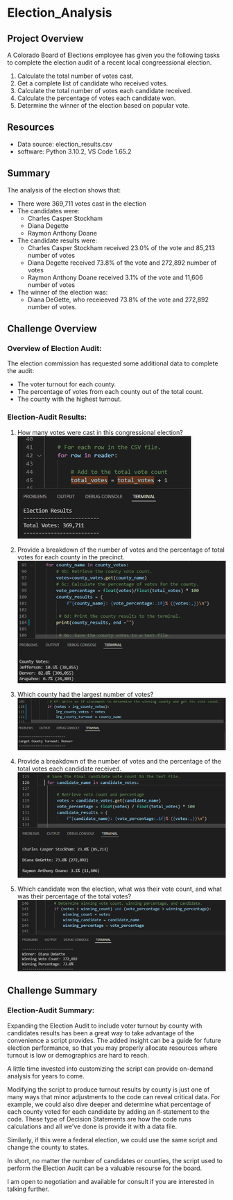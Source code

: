 # Election_Analysis

## Project Overview
A Colorado Board of Elections employee has given you the following tasks to complete the election audit of a recent local congreessional election.

1. Calculate the total number of votes cast.
2. Get a complete list of candidate who received votes.
3. Calculate the total number of votes each candidate received.
4. Calculate the percentage of votes each candidate won.
5. Determine the winner of the election based on popular vote.

## Resources
- Data source: election_results.csv
- software: Python 3.10.2, VS Code 1.65.2

## Summary
The analysis of the election shows that:
- There were 369,711 votes cast in the election
- The candidates were:
  - Charles Casper Stockham
  - Diana Degette
  - Raymon Anthony Doane
- The candidate results were:
  - Charles Casper Stockham received 23.0% of the vote and 85,213 number of votes
  - Diana Degette received 73.8% of the vote and 272,892 number of votes
  - Raymon Anthony Doane received 3.1% of the vote and 11,606 number of votes
- The winner of the election was:
  - Diana DeGette, who receieeved 73.8% of the vote and 272,892 number of votes.

## Challenge Overview

### Overview of Election Audit: 
The election commission has requested some additional data to complete the audit:
  - The voter turnout for each county.
  - The percentage of votes from each county out of the total count.
  - The county with the highest turnout.

### Election-Audit Results: 

1. How many votes were cast in this congressional election?
![total_vote_count_result](Resources/total_vote_count_result.PNG)


2. Provide a breakdown of the number of votes and the percentage of total votes for each county in the precinct.
![county_breakdown](Resources/county_breakdown.PNG)


3. Which county had the largest number of votes?
![lrg_county_turnout](Resources/lrg_county_turnout.PNG)


4. Provide a breakdown of the number of votes and the percentage of the total votes each candidate received.
![candidate_breakdown](Resources/candidate_breakdown.PNG)


5. Which candidate won the election, what was their vote count, and what was their percentage of the total votes?
![winning_candidate](Resources/winning_candidate.PNG)


## Challenge Summary

### Election-Audit Summary:
Expanding the Election Audit to include voter turnout by county with candidates results has been a great way to take advantage of the convenience a script provides. The added insight can be a guide for future election performance, so that you may properly allocate resources where turnout is low or demographics are hard to reach.

A little time invested into customizing the script can provide on-demand analysis for years to come.

Modifying the script to produce turnout results by county is just one of many ways that minor adjustments to the code can reveal critical data. For example, we could also dive deeper and determine what percentage of each county voted for each candidate by adding an if-statement to the code. These type of Decision Statements are how the code runs calculations and all we've done is provide it with a data file.

Similarly, if this were a federal election, we could use the same script and change the county to states.

In short, no matter the number of candidates or counties, the script used to perform the Election Audit can be a valuable resourse for the board.

I am open to negotiation and available for consult if you are interested in talking further.
